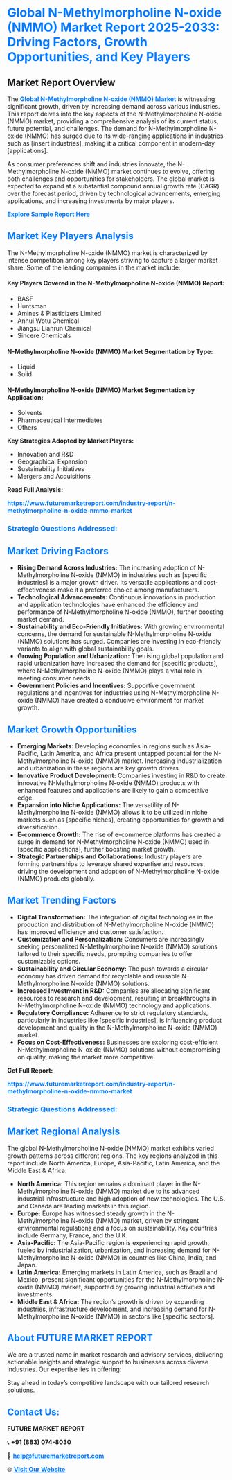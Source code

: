 <h1 style="color: #007BFF;">Global N-Methylmorpholine N-oxide (NMMO) Market Report 2025-2033: Driving Factors, Growth Opportunities, and Key Players</h1>

<section id="overview">
<h2>Market Report Overview</h2>
<p>The <a href="https://www.futuremarketreport.com/industry-report/n-methylmorpholine-n-oxide-nmmo-market" style="color: #007BFF; text-decoration: none;"><strong>Global N-Methylmorpholine N-oxide (NMMO) Market</strong></a> is witnessing significant growth, driven by increasing demand across various industries. This report delves into the key aspects of the N-Methylmorpholine N-oxide (NMMO) market, providing a comprehensive analysis of its current status, future potential, and challenges. The demand for N-Methylmorpholine N-oxide (NMMO) has surged due to its wide-ranging applications in industries such as [insert industries], making it a critical component in modern-day [applications].</p>
<p>As consumer preferences shift and industries innovate, the N-Methylmorpholine N-oxide (NMMO) market continues to evolve, offering both challenges and opportunities for stakeholders. The global market is expected to expand at a substantial compound annual growth rate (CAGR) over the forecast period, driven by technological advancements, emerging applications, and increasing investments by major players.</p>
</section>

<section id="overview">
<p><a href="https://www.futuremarketreport.com/request-sample/reportId=41455" style="color: #007BFF; text-decoration: none;"><strong>Explore Sample Report Here</strong></a></p>
</section>

<section id="key-players">
<h2 style="color: #007BFF;">Market Key Players Analysis</h2>
<p>The N-Methylmorpholine N-oxide (NMMO) market is characterized by intense competition among key players striving to capture a larger market share. Some of the leading companies in the market include:</p>
<h4>Key Players Covered in the N-Methylmorpholine N-oxide (NMMO) Report:</h4>
<ul><li>BASF</li><li>Huntsman</li><li>Amines &amp; Plasticizers Limited</li><li>Anhui Wotu Chemical</li><li>Jiangsu Lianrun Chemical</li><li>Sincere Chemicals</li></ul>
<h4>N-Methylmorpholine N-oxide (NMMO) Market Segmentation by Type:</h4>
<ul><li>Liquid</li><li>Solid</li></ul>

<h4>N-Methylmorpholine N-oxide (NMMO) Market Segmentation by Application:</h4>
<ul><li>Solvents</li><li>Pharmaceutical Intermediates</li><li>Others</li></ul>
<p><strong>Key Strategies Adopted by Market Players:</strong></p>
<ul>
<li>Innovation and R&D</li>
<li>Geographical Expansion</li>
<li>Sustainability Initiatives</li>
<li>Mergers and Acquisitions</li>
</ul>
</section>

<section>
<p><strong>Read Full Analysis: </strong></p><a href="https://www.futuremarketreport.com/industry-report/n-methylmorpholine-n-oxide-nmmo-market" style="color: #007BFF; text-decoration: none;"><strong>https://www.futuremarketreport.com/industry-report/n-methylmorpholine-n-oxide-nmmo-market</strong></a>
<h3 style="color: #007BFF;">Strategic Questions Addressed:</h3>
</section>

<section id="driving-factors">
<h2 style="color: #007BFF;">Market Driving Factors</h2>
<ul>
<li><strong>Rising Demand Across Industries:</strong> The increasing adoption of N-Methylmorpholine N-oxide (NMMO) in industries such as [specific industries] is a major growth driver. Its versatile applications and cost-effectiveness make it a preferred choice among manufacturers.</li>
<li><strong>Technological Advancements:</strong> Continuous innovations in production and application technologies have enhanced the efficiency and performance of N-Methylmorpholine N-oxide (NMMO), further boosting market demand.</li>
<li><strong>Sustainability and Eco-Friendly Initiatives:</strong> With growing environmental concerns, the demand for sustainable N-Methylmorpholine N-oxide (NMMO) solutions has surged. Companies are investing in eco-friendly variants to align with global sustainability goals.</li>
<li><strong>Growing Population and Urbanization:</strong> The rising global population and rapid urbanization have increased the demand for [specific products], where N-Methylmorpholine N-oxide (NMMO) plays a vital role in meeting consumer needs.</li>
<li><strong>Government Policies and Incentives:</strong> Supportive government regulations and incentives for industries using N-Methylmorpholine N-oxide (NMMO) have created a conducive environment for market growth.</li>
</ul>
</section>

<section id="growth-opportunities">
<h2 style="color: #007BFF;">Market Growth Opportunities</h2>
<ul>
<li><strong>Emerging Markets:</strong> Developing economies in regions such as Asia-Pacific, Latin America, and Africa present untapped potential for the N-Methylmorpholine N-oxide (NMMO) market. Increasing industrialization and urbanization in these regions are key growth drivers.</li>
<li><strong>Innovative Product Development:</strong> Companies investing in R&D to create innovative N-Methylmorpholine N-oxide (NMMO) products with enhanced features and applications are likely to gain a competitive edge.</li>
<li><strong>Expansion into Niche Applications:</strong> The versatility of N-Methylmorpholine N-oxide (NMMO) allows it to be utilized in niche markets such as [specific niches], creating opportunities for growth and diversification.</li>
<li><strong>E-commerce Growth:</strong> The rise of e-commerce platforms has created a surge in demand for N-Methylmorpholine N-oxide (NMMO) used in [specific applications], further boosting market growth.</li>
<li><strong>Strategic Partnerships and Collaborations:</strong> Industry players are forming partnerships to leverage shared expertise and resources, driving the development and adoption of N-Methylmorpholine N-oxide (NMMO) products globally.</li>
</ul>
</section>

<section id="trending-factors">
<h2 style="color: #007BFF;">Market Trending Factors</h2>
<ul>
<li><strong>Digital Transformation:</strong> The integration of digital technologies in the production and distribution of N-Methylmorpholine N-oxide (NMMO) has improved efficiency and customer satisfaction.</li>
<li><strong>Customization and Personalization:</strong> Consumers are increasingly seeking personalized N-Methylmorpholine N-oxide (NMMO) solutions tailored to their specific needs, prompting companies to offer customizable options.</li>
<li><strong>Sustainability and Circular Economy:</strong> The push towards a circular economy has driven demand for recyclable and reusable N-Methylmorpholine N-oxide (NMMO) solutions.</li>
<li><strong>Increased Investment in R&D:</strong> Companies are allocating significant resources to research and development, resulting in breakthroughs in N-Methylmorpholine N-oxide (NMMO) technology and applications.</li>
<li><strong>Regulatory Compliance:</strong> Adherence to strict regulatory standards, particularly in industries like [specific industries], is influencing product development and quality in the N-Methylmorpholine N-oxide (NMMO) market.</li>
<li><strong>Focus on Cost-Effectiveness:</strong> Businesses are exploring cost-efficient N-Methylmorpholine N-oxide (NMMO) solutions without compromising on quality, making the market more competitive.</li>
</ul>
</section>

<section>
<p><strong>Get Full Report: </strong></p><a href="https://www.futuremarketreport.com/industry-report/n-methylmorpholine-n-oxide-nmmo-market" style="color: #007BFF; text-decoration: none;"><strong>https://www.futuremarketreport.com/industry-report/n-methylmorpholine-n-oxide-nmmo-market</strong></a>
<h3 style="color: #007BFF;">Strategic Questions Addressed:</h3>
</section>


<section id="regional-analysis">
<h2 style="color: #007BFF;">Market Regional Analysis</h2>
<p>The global N-Methylmorpholine N-oxide (NMMO) market exhibits varied growth patterns across different regions. The key regions analyzed in this report include North America, Europe, Asia-Pacific, Latin America, and the Middle East & Africa:</p>
<ul>
<li><strong>North America:</strong> This region remains a dominant player in the N-Methylmorpholine N-oxide (NMMO) market due to its advanced industrial infrastructure and high adoption of new technologies. The U.S. and Canada are leading markets in this region.</li>
<li><strong>Europe:</strong> Europe has witnessed steady growth in the N-Methylmorpholine N-oxide (NMMO) market, driven by stringent environmental regulations and a focus on sustainability. Key countries include Germany, France, and the U.K.</li>
<li><strong>Asia-Pacific:</strong> The Asia-Pacific region is experiencing rapid growth, fueled by industrialization, urbanization, and increasing demand for N-Methylmorpholine N-oxide (NMMO) in countries like China, India, and Japan.</li>
<li><strong>Latin America:</strong> Emerging markets in Latin America, such as Brazil and Mexico, present significant opportunities for the N-Methylmorpholine N-oxide (NMMO) market, supported by growing industrial activities and investments.</li>
<li><strong>Middle East & Africa:</strong> The region’s growth is driven by expanding industries, infrastructure development, and increasing demand for N-Methylmorpholine N-oxide (NMMO) in sectors like [specific sectors].</li>
</ul>
</section>

<footer>
<h2 style="color: #007BFF;">About FUTURE MARKET REPORT</h2>
<p>We are a trusted name in market research and advisory services, delivering actionable insights and strategic support to businesses across diverse industries. Our expertise lies in offering:</p>

<p>Stay ahead in today’s competitive landscape with our tailored research solutions.</p>

<h2 style="color: #007BFF;">Contact Us:</h2>
<p><strong>FUTURE MARKET REPORT</strong></p>
<p>📞 <strong>+91 (883) 074-8030</strong></p>
<p>📧 <strong><a href="mailto:help@futuremarketreport.com" style="color: #007BFF;">help@futuremarketreport.com</a></strong></p>
<p>🌐 <strong><a href="https://www.futuremarketreport.com/" style="color: #007BFF;">Visit Our Website</a></strong></p>
</footer>